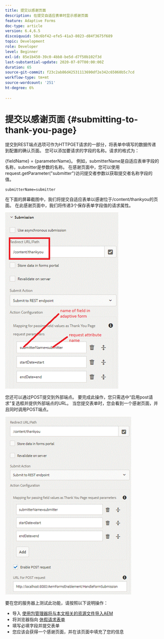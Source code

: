 ```yaml
---
title: 提交以感谢页面
description: 在提交自适应表单时显示感谢页面
feature: Adaptive Forms
doc-type: article
version: 6.4,6.5
discoiquuid: 58c6bf42-efe5-41a3-8023-d84f3675f689
topic: Development
role: Developer
level: Beginner
exl-id: 85e1b450-39c0-4bb8-be5d-d7f50b102f3d
last-substantial-update: 2020-07-07T00:00:00Z
duration: 65
source-git-commit: f23c2ab86d42531113690df2e342c65060b5c7cd
workflow-type: tm+mt
source-wordcount: '251'
ht-degree: 6%

---
```


# 提交以感谢页面 {#submitting-to-thank-you-page}

提交到REST端点选项可作为HTTPGET请求的一部分，将表单中填写的数据传递到配置的确认页面。 您可以添加要请求的字段的名称。请求的格式为：

\{fieldName\} = \{parameterName\}。 例如，submitterName是自适应表单字段的名称，submitter是参数的名称。 在感谢页面中，您可以使用request.getParameter(&quot;submitter&quot;)访问提交者参数以获取提交者名称字段的值。

`submitterName=submitter`

在下面的屏幕截图中，我们将提交自适应表单以感谢位于/content/thankyou的页面。 在此感谢页面中，我们将传递3个保存表单字段值的请求属性。

![感谢页面](assets/thankyoupage.gif)

您还可以通过POST提交到外部端点。 要完成此操作，您只需选中“启用post请求”复选框并提供外部端点的URL。 当您提交表单时，您会看到一个感谢页面，并且同时调用POST端点。

![捕获配置](assets/capture.gif)

要在您的服务器上测试此功能，请按照以下说明操作：

* 导入 [使用包管理器将与本文相关的资源文件导入AEM](assets/submittingtorestendpoint.zip)
* 将浏览器指向 [休假请求表单](http://localhost:4502/content/dam/formsanddocuments/helpx/timeoffrequestform/jcr:content?wcmmode=disabled)
* 填写必填字段并提交表单
* 您应该会获得一个感谢页面，并在该页面中填充了您的信息
